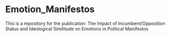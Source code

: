 # Emotion_Manifestos
This is a repository for the publication: The Impact of Incumbent/Opposition Status and Ideological Similitude on Emotions in Political Manifestos
